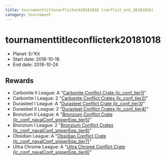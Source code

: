 ```yaml
---
title: tournamenttitleconflicterk20181018 (conflict_erk_20181018)
category: tournament
---
```

# tournamenttitleconflicterk20181018

  * Planet: Er'Kit
  * Start date: 2018-10-18
  * End date: 2018-10-24

## Rewards

  * Carbonite II League: A "[Carbonite Conflict Crate (lc_conf_tier1)](lc_conf_tier1.html)"
  * Carbonite I League: 2 "[Carbonite Conflict Crates (lc_conf_tier2)](lc_conf_tier2.html)"
  * Durasteel I League: A "[Durasteel Conflict Crate (lc_conf_tier3)](lc_conf_tier3.html)"
  * Durasteel II League: 2 "[Durasteel Conflict Crates (lc_conf_tier4)](lc_conf_tier4.html)"
  * Bronzium II League: A "[Bronzium Conflict Crate (lc_conf_navalConf_sniperEqp_tier5)](lc_conf_navalConf_sniperEqp_tier5.html)"
  * Bronzium I League: 2 "[Bronzium Conflict Crates (lc_conf_navalConf_sniperEqp_tier6)](lc_conf_navalConf_sniperEqp_tier6.html)"
  * Obsidian League: A "[Obsidian Conflict Crate (lc_conf_navalConf_sniperEqp_tier7)](lc_conf_navalConf_sniperEqp_tier7.html)"
  * Ultra Chrome League: A "[Ultra Chrome Conflict Crate (lc_conf_navalConf_sniperEqp_tier8)](lc_conf_navalConf_sniperEqp_tier8.html)"
